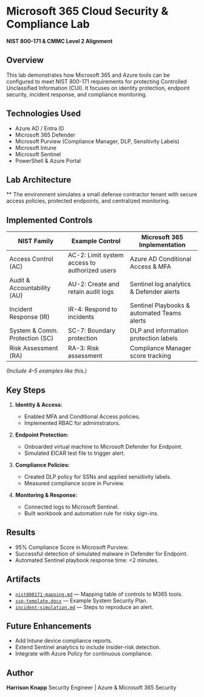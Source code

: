 # Microsoft 365 Cloud Security & Compliance Lab

**NIST 800-171 & CMMC Level 2 Alignment**

##  Overview

This lab demonstrates how Microsoft 365 and Azure tools can be configured to meet NIST 800-171 requirements for protecting Controlled Unclassified Information (CUI). It focuses on identity protection, endpoint security, incident response, and compliance monitoring.

##  Technologies Used

* Azure AD / Entra ID
* Microsoft 365 Defender
* Microsoft Purview (Compliance Manager, DLP, Sensitivity Labels)
* Microsoft Intune
* Microsoft Sentinel
* PowerShell & Azure Portal

##  Lab Architecture

**
The environment simulates a small defense contractor tenant with secure access policies, protected endpoints, and centralized monitoring.

##  Implemented Controls

| NIST Family                    | Example Control                               | Microsoft 365 Implementation                |
| ------------------------------ | --------------------------------------------- | ------------------------------------------- |
| Access Control (AC)            | AC-2: Limit system access to authorized users | Azure AD Conditional Access & MFA           |
| Audit & Accountability (AU)    | AU-2: Create and retain audit logs            | Sentinel log analytics & Defender alerts    |
| Incident Response (IR)         | IR-4: Respond to incidents                    | Sentinel Playbooks & automated Teams alerts |
| System & Comm. Protection (SC) | SC-7: Boundary protection                     | DLP and information protection labels       |
| Risk Assessment (RA)           | RA-3: Risk assessment                         | Compliance Manager score tracking           |

*(Include 4–5 examples like this.)*

##  Key Steps

1. **Identity & Access:**

   * Enabled MFA and Conditional Access policies.
   * Implemented RBAC for administrators.
2. **Endpoint Protection:**

   * Onboarded virtual machine to Microsoft Defender for Endpoint.
   * Simulated EICAR test file to trigger alert.
3. **Compliance Policies:**

   * Created DLP policy for SSNs and applied sensitivity labels.
   * Measured compliance score in Purview.
4. **Monitoring & Response:**

   * Connected logs to Microsoft Sentinel.
   * Built workbook and automation rule for risky sign-ins.

##  Results

* 95% Compliance Score in Microsoft Purview.
* Successful detection of simulated malware in Defender for Endpoint.
* Automated Sentinel playbook response time: <2 minutes.

##  Artifacts

* [`nist800171-mapping.md`](docs/nist800171-mapping.md) — Mapping table of controls to M365 tools.
* [`ssp-template.docx`](reports/ssp-template.docx) — Example System Security Plan.
* [`incident-simulation.md`](docs/incident-simulation.md) — Steps to reproduce an alert.

##  Future Enhancements

* Add Intune device compliance reports.
* Extend Sentinel analytics to include insider-risk detection.
* Integrate with Azure Policy for continuous compliance.

##  Author

**Harrison Knapp**
Security Engineer | Azure & Microsoft 365 Security 

